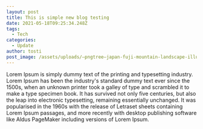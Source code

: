 ```yaml
---
layout: post
title: This is simple new blog testing
date: 2021-05-18T09:25:34.248Z
tags:
  - Tech
categories:
  - Update
author: tosti
post_image: /assets/uploads/—pngtree—japan-fuji-mountain-landscape-illustration_4622958.png
---
```

Lorem Ipsum is simply dummy text of the printing and typesetting industry. Lorem Ipsum has been the industry's standard dummy text ever since the 1500s, when an unknown printer took a galley of type and scrambled it to make a type specimen book. It has survived not only five centuries, but also the leap into electronic typesetting, remaining essentially unchanged. It was popularised in the 1960s with the release of Letraset sheets containing Lorem Ipsum passages, and more recently with desktop publishing software like Aldus PageMaker including versions of Lorem Ipsum.

